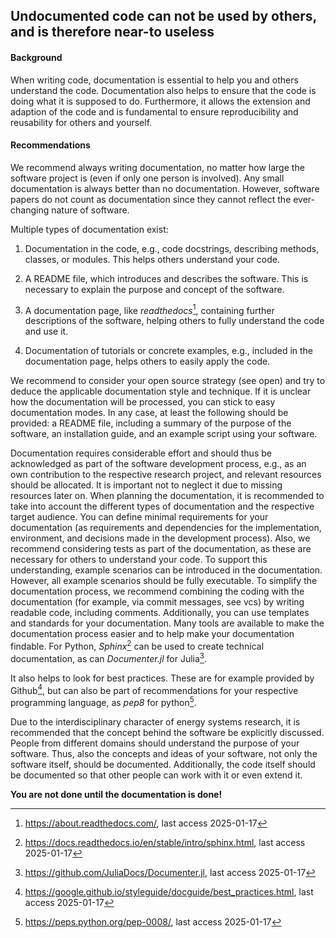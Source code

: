 ## Undocumented code can not be used by others, and is therefore near-to useless

#### Background

When writing code, documentation is essential to help you and others
understand the code. Documentation also helps to ensure that the code is
doing what it is supposed to do. Furthermore, it allows the extension
and adaption of the code and is fundamental to ensure reproducibility
and reusability for others and yourself.

#### Recommendations

We recommend always writing documentation, no matter how large the
software project is (even if only one person is involved). Any small
documentation is always better than no documentation. However, software
papers do not count as documentation since they cannot reflect the
ever-changing nature of software.

Multiple types of documentation exist:

1.  Documentation in the code, e.g., code docstrings, describing
    methods, classes, or modules. This helps others understand your
    code.

2.  A README file, which introduces and describes the software. This is
    necessary to explain the purpose and concept of the software.

3.  A documentation page, like *readthedocs*[^1], containing further
    descriptions of the software, helping others to fully understand the
    code and use it.

4.  Documentation of tutorials or concrete examples, e.g., included in
    the documentation page, helps others to easily apply the code.

We recommend to consider your open source strategy (see
open) and try to deduce the applicable
documentation style and technique. If it is unclear how the
documentation will be processed, you can stick to easy documentation
modes. In any case, at least the following should be provided: a README
file, including a summary of the purpose of the software, an
installation guide, and an example script using your software.

Documentation requires considerable effort and should thus be
acknowledged as part of the software development process, e.g., as an
own contribution to the respective research project, and relevant
resources should be allocated. It is important not to neglect it due to
missing resources later on. When planning the documentation, it is
recommended to take into account the different types of documentation
and the respective target audience. You can define minimal requirements
for your documentation (as requirements and dependencies for the
implementation, environment, and decisions made in the development
process). Also, we recommend considering tests as part of the
documentation, as these are necessary for others to understand your
code. To support this understanding, example scenarios can be introduced
in the documentation. However, all example scenarios should be fully
executable. To simplify the documentation process, we recommend
combining the coding with the documentation (for example, via commit
messages, see vcs) by writing readable code, including comments.
Additionally, you can use templates and standards for your
documentation. Many tools are available to make the documentation
process easier and to help make your documentation findable. For Python,
*Sphinx*[^2] can be used to create technical documentation, as can
*Documenter.jl* for Julia[^3].

It also helps to look for best practices. These are for example provided
by Github[^4], but can also be part of recommendations for your
respective programming language, as *pep8* for python[^5].

Due to the interdisciplinary character of energy systems research, it is
recommended that the concept behind the software be explicitly
discussed. People from different domains should understand the purpose
of your software. Thus, also the concepts and ideas of your software,
not only the software itself, should be documented. Additionally, the
code itself should be documented so that other people can work with it
or even extend it.

**You are not done until the documentation is done!**

[^1]: <https://about.readthedocs.com/>, last access 2025-01-17
[^2]: <https://docs.readthedocs.io/en/stable/intro/sphinx.html>, last
    access 2025-01-17
[^3]: <https://github.com/JuliaDocs/Documenter.jl>, last access
    2025-01-17
[^4]: <https://google.github.io/styleguide/docguide/best_practices.html>,
    last access 2025-01-17
[^5]: <https://peps.python.org/pep-0008/>, last access 2025-01-17
